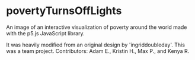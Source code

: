 # povertyTurnsOffLights
An image of an interactive visualization of poverty around the world made with the p5.js JavaScript library.

It was heavily modified from an original design by 'ingriddoubleday'. This was a team project. Contributors: Adam E., Kristin H., Max P., and Kenya R.
